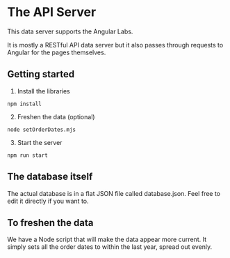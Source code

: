 # The API Server

This data server supports the Angular Labs.

It is mostly a RESTful API data server but it also passes through requests to Angular for the pages themselves.

## Getting started
1. Install the libraries
```
npm install
```
2. Freshen the data (optional)
```
node setOrderDates.mjs
```
3. Start the server
```
npm run start
```


## The database itself
The actual database is in a flat JSON file called database.json. Feel free to edit it directly if you want to.

## To freshen the data
We have a Node script that will make the data appear more current. It simply sets all the order dates to within the last year, spread out evenly.

